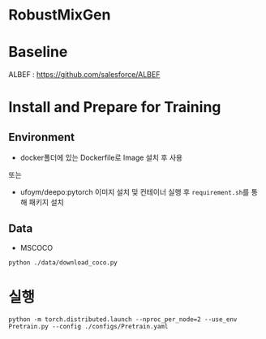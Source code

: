# RobustMixGen

# Baseline 
ALBEF : https://github.com/salesforce/ALBEF

# Install and Prepare for Training
## Environment 
- docker폴더에 있는 Dockerfile로 Image 설치 후 사용 

또는 
- ufoym/deepo:pytorch 이미지 설치 및 컨테이너 실행 후 `requirement.sh`를 통해 패키지 설치 
## Data 
- MSCOCO
```
python ./data/download_coco.py
```

# 실행 
```
python -m torch.distributed.launch --nproc_per_node=2 --use_env Pretrain.py --config ./configs/Pretrain.yaml 
```

